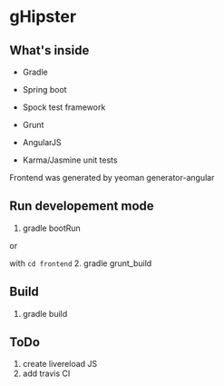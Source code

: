 # gHipster

## What's inside
  
  * Gradle
  * Spring boot
  * Spock test framework

  * Grunt
  * AngularJS
  * Karma/Jasmine unit tests

Frontend was generated by yeoman generator-angular


## Run developement mode

  1. gradle bootRun

or

with `cd frontend`
  2. gradle grunt_build


## Build
  1. gradle build


## ToDo

1. create livereload JS 
2. add travis CI 
